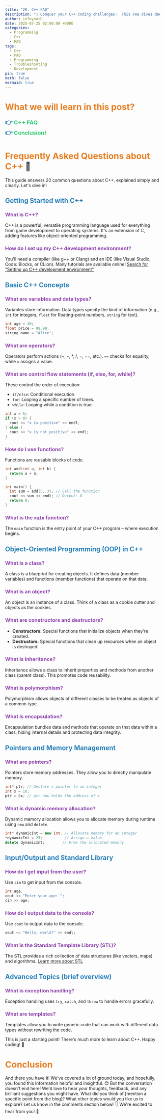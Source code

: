 ```yaml
---
title: "29. C++ FAQ"
description: "🚀 Conquer your C++ coding challenges!  This FAQ dives deep into 29 common questions, equipping you with practical solutions and a stronger understanding of C++ fundamentals. 💡"
author: infoyouth
date: 2025-07-25 02:00:00 +0000
categories:
  - Programming
  - C++
  - FAQ
tags:
  - C++
  - FAQ
  - Programming
  - Troubleshooting
  - Development
pin: true
math: false
mermaid: true
---
```


# <span style="color:#e67e22;">What we will learn in this post?</span>
<ul style='list-style-type: none; padding-left: 0;'>
<li><span style='color: #2980b9; font-size: 20px; font-weight: bold;'>👉</span> <span style='color: #2ecc71; font-size: 18px; font-weight: bold;'>C++ FAQ</span></li>
<li><span style='color: #2980b9; font-size: 20px; font-weight: bold;'>👉</span> <span style='color: #2ecc71; font-size: 18px; font-weight: bold;'>Conclusion!</span></li>
</ul>

# <span style="color:#e67e22">Frequently Asked Questions about C++</span>  🥳

This guide answers 20 common questions about C++, explained simply and clearly.  Let's dive in!


## <span style="color:#2980b9">Getting Started with C++</span>

### <span style="color:#8e44ad">What is C++?</span> 
C++ is a powerful, versatile programming language used for everything from game development to operating systems. It's an extension of C, adding features like object-oriented programming.

### <span style="color:#8e44ad">How do I set up my C++ development environment?</span>
You'll need a compiler (like g++ or Clang) and an IDE (like Visual Studio, Code::Blocks, or CLion).  Many tutorials are available online!  [Search for "Setting up C++ development environment"](https://www.google.com/search?q=setting+up+c%2B%2B+development+environment)


## <span style="color:#2980b9">Basic C++ Concepts</span>

### <span style="color:#8e44ad">What are variables and data types?</span>
Variables store information.  Data types specify the kind of information (e.g., `int` for integers, `float` for floating-point numbers, `string` for text).

```c++
int age = 30;
float price = 99.99;
string name = "Alice";
```

### <span style="color:#8e44ad">What are operators?</span>
Operators perform actions (+, -, *, /, =, ==, etc.). `==` checks for equality, while `=` assigns a value.

### <span style="color:#8e44ad">What are control flow statements (if, else, for, while)?</span>
These control the order of execution:
*   `if/else`: Conditional execution.
*   `for`: Looping a specific number of times.
*   `while`: Looping while a condition is true.

```c++
int x = 5;
if (x > 0) {
  cout << "x is positive" << endl;
} else {
  cout << "x is not positive" << endl;
}
```


### <span style="color:#8e44ad">How do I use functions?</span>
Functions are reusable blocks of code.

```c++
int add(int a, int b) {
  return a + b;
}

int main() {
  int sum = add(5, 3); // Call the function
  cout << sum << endl; // Output: 8
  return 0;
}
```

### <span style="color:#8e44ad">What is the `main` function?</span>
The `main` function is the entry point of your C++ program – where execution begins.


## <span style="color:#2980b9">Object-Oriented Programming (OOP) in C++</span>

### <span style="color:#8e44ad">What is a class?</span>
A class is a blueprint for creating objects. It defines data (member variables) and functions (member functions) that operate on that data.

### <span style="color:#8e44ad">What is an object?</span>
An object is an instance of a class.  Think of a class as a cookie cutter and objects as the cookies.

### <span style="color:#8e44ad">What are constructors and destructors?</span>
*   **Constructors:** Special functions that initialize objects when they're created.
*   **Destructors:** Special functions that clean up resources when an object is destroyed.

### <span style="color:#8e44ad">What is inheritance?</span>
Inheritance allows a class to inherit properties and methods from another class (parent class).  This promotes code reusability.

### <span style="color:#8e44ad">What is polymorphism?</span>
Polymorphism allows objects of different classes to be treated as objects of a common type.

### <span style="color:#8e44ad">What is encapsulation?</span>
Encapsulation bundles data and methods that operate on that data within a class, hiding internal details and protecting data integrity.


## <span style="color:#2980b9">Pointers and Memory Management</span>

### <span style="color:#8e44ad">What are pointers?</span>
Pointers store memory addresses.  They allow you to directly manipulate memory.

```c++
int* ptr; // Declare a pointer to an integer
int x = 10;
ptr = &x; // ptr now holds the address of x
```

### <span style="color:#8e44ad">What is dynamic memory allocation?</span>
Dynamic memory allocation allows you to allocate memory during runtime using `new` and `delete`.

```c++
int* dynamicInt = new int; // Allocate memory for an integer
*dynamicInt = 25;          // Assign a value
delete dynamicInt;        // Free the allocated memory
```


## <span style="color:#2980b9">Input/Output and Standard Library</span>

### <span style="color:#8e44ad">How do I get input from the user?</span>
Use `cin` to get input from the console.

```c++
int age;
cout << "Enter your age: ";
cin >> age;
```

### <span style="color:#8e44ad">How do I output data to the console?</span>
Use `cout` to output data to the console.

```c++
cout << "Hello, world!" << endl;
```

### <span style="color:#8e44ad">What is the Standard Template Library (STL)?</span>
The STL provides a rich collection of data structures (like vectors, maps) and algorithms.  [Learn more about STL](https://en.cppreference.com/w/cpp/header/stl)


## <span style="color:#2980b9">Advanced Topics (brief overview)</span>

### <span style="color:#8e44ad">What is exception handling?</span>
Exception handling uses `try`, `catch`, and `throw` to handle errors gracefully.

### <span style="color:#8e44ad">What are templates?</span>
Templates allow you to write generic code that can work with different data types without rewriting the code.


This is just a starting point!  There's much more to learn about C++. Happy coding! 🎉


<h1><span style='color:#e67e22'>Conclusion</span></h1>

And there you have it!  We've covered a lot of ground today, and hopefully, you found this information helpful and insightful. 😊  But the conversation doesn't end here! We'd love to hear your thoughts, feedback, and any brilliant suggestions you might have.  What did you think of [mention a specific point from the blog]? What other topics would you like us to explore? Let us know in the comments section below! 👇 We're excited to hear from you!  🎉


